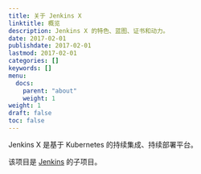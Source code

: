 ```yaml
---
title: 关于 Jenkins X
linktitle: 概览
description: Jenkins X 的特色、蓝图、证书和动力。
date: 2017-02-01
publishdate: 2017-02-01
lastmod: 2017-02-01
categories: []
keywords: []
menu:
  docs:
    parent: "about"
    weight: 1
weight: 1
draft: false
toc: false
---
```


Jenkins X 是基于 Kubernetes 的持续集成、持续部署平台。

该项目是 <a href="https://jenkins.io/">Jenkins</a> 的子项目。


                    
